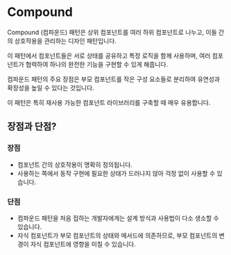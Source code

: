 # Compound

Compound (컴파운드) 패턴은 상위 컴포넌트를 여러 하위 컴포넌트로 나누고, 이들 간의 상호작용을 관리하는 디자인 패턴입니다.

이 패턴에서 컴포넌트들은 서로 상태를 공유하고 특정 로직을 함께 사용하며, 여러 컴포넌트가 협력하여 하나의 완전한 기능을 구현할 수 있게 해줍니다.

컴파운드 패턴의 주요 장점은 부모 컴포넌트를 작은 구성 요소들로 분리하여 유연성과 확장성을 높일 수 있다는 것입니다.

이 패턴은 특히 재사용 가능한 컴포넌트 라이브러리를 구축할 때 매우 유용합니다.

## 장점과 단점?

### 장점

- 컴포넌트 간의 상호작용이 명확히 정의됩니다.
- 사용하는 쪽에서 동작 구현에 필요한 상태가 드러나지 않아 걱정 없이 사용할 수 있습니다.

### 단점

- 컴파운드 패턴을 처음 접하는 개발자에게는 설계 방식과 사용법이 다소 생소할 수 있습니다.
- 자식 컴포넌트가 부모 컴포넌트의 상태와 메서드에 의존하므로, 부모 컴포넌트의 변경이 자식 컴포넌트에 영향을 미칠 수 있습니다.